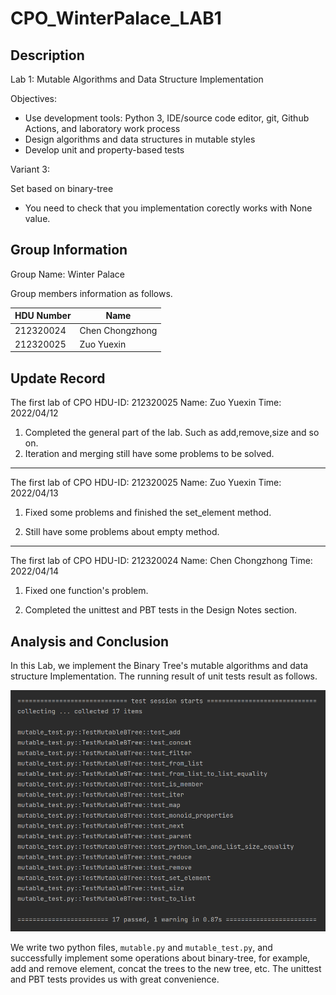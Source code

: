 # CPO_WinterPalace_LAB1

## Description

Lab 1: Mutable Algorithms and Data Structure Implementation

Objectives:

*  Use development tools: Python 3, IDE/source code editor, git, Github Actions, and laboratory work process
* Design algorithms and data structures in mutable styles
* Develop unit and property-based tests

Variant 3:

Set based on binary-tree

* You need to check that you implementation corectly works with None value.

## Group Information

Group Name: Winter Palace

Group members information as follows.

| HDU Number | Name            |
| ---------- | --------------- |
| 212320024  | Chen Chongzhong |
| 212320025  | Zuo Yuexin      |

## Update Record

The first lab of CPO
HDU-ID: 212320025
Name: Zuo Yuexin
Time: 2022/04/12

1. Completed the general part of the lab. Such as add,remove,size and so on.
2. Iteration and merging still have some problems to be solved.

---

The first lab of CPO
HDU-ID: 212320025
Name: Zuo Yuexin
Time: 2022/04/13

1. Fixed some problems and finished the set_element method.

2. Still have some problems about empty method.

---

The first lab of CPO
HDU-ID: 212320024
Name: Chen Chongzhong
Time: 2022/04/14

1. Fixed one function's problem.

2. Completed the unittest and PBT tests in the Design Notes section.

## Analysis and Conclusion

In this Lab, we implement the Binary Tree's mutable algorithms and data structure Implementation. The running result of unit tests result as follows.

<img src="./image/img.png"  />

We write two python files,  `mutable.py` and `mutable_test.py`, and successfully implement some operations about binary-tree, for example, add and remove element,  concat  the trees to the new tree, etc. The unittest and PBT tests provides us with great convenience.
